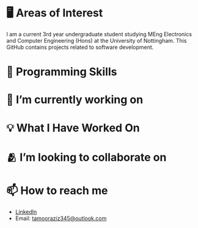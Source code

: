 # 🖥️ Areas of Interest
I am a current 3rd year undergraduate student studying MEng Electronics and Computer Engineering (Hons) at the University of Nottingham. This GitHub contains projects related to software development.

# 🧠 Programming Skills

# 🔭 I’m currently working on


# 💡 What I Have Worked On


# 🫂 I’m looking to collaborate on

# 📫 How to reach me
- [LinkedIn](https://www.linkedin.com/in/yourlinkedin)
- Email: tamooraziz345@outlook.com
<!--
**efyta3/efyta3** is a ✨ _special_ ✨ repository because its `README.md` (this file) appears on your GitHub profile.

Here are some ideas to get you started:

- 🔭 I’m currently working on ...
- 🌱 I’m currently learning ...
- 👯 I’m looking to collaborate on ...
- 🤔 I’m looking for help with ...
- 💬 Ask me about ...
- 📫 How to reach me: ...
- 😄 Pronouns: ...
- ⚡ Fun fact: ...
-->
